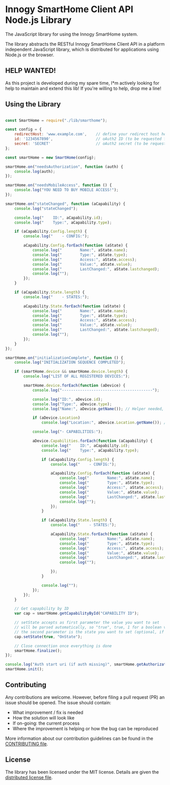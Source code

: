 # Innogy SmartHome Client API Node.js Library

The JavaScript library for using the Innogy SmartHome system.

The library abstracts the RESTful Innogy SmartHome Client API in a platform independent JavaScript library, which is distributed for applications using Node.js or the browser.

## HELP WANTED!

As this project is developed during my spare time, I*m actively looking for help to maintain and extend this lib! If you're willing to help, drop me a line!

## Using the Library

```JavaScript

const SmartHome = require("./lib/smarthome");

const config = {
    redirectHost: 'www.example.com',    // define your redirect host here (set by innogy, without http/https)
    id: '1234567890',                   // oAuth2 ID (to be requested from innogy)
    secret: 'SECRET'                    // oAuth2 secret (to be requested from innogy)
};

const smartHome = new SmartHome(config);

smartHome.on("needsAuthorization", function (auth) {
    console.log(auth);
});

smartHome.on("needsMobileAccess", function () {
    console.log("YOU NEED TO BUY MOBILE ACCESS!");
});

smartHome.on("stateChanged", function (aCapability) {
    console.log("stateChanged");

    console.log("    ID:", aCapability.id);
    console.log("    Type:", aCapability.type);

    if (aCapability.Config.length) {
        console.log("    - CONFIG:");

        aCapability.Config.forEach(function (aState) {
            console.log("        Name:", aState.name);
            console.log("        Type:", aState.type);
            console.log("        Access:", aState.access);
            console.log("        Value:", aState.value);
            console.log("        LastChanged:", aState.lastchanged);
            console.log("");
        });
    }

    if (aCapability.State.length) {
        console.log("    - STATES:");

        aCapability.State.forEach(function (aState) {
            console.log("        Name:", aState.name);
            console.log("        Type:", aState.type);
            console.log("        Access:", aState.access);
            console.log("        Value:", aState.value);
            console.log("        LastChanged:", aState.lastchanged);
            console.log("");
        });
    }
});

smartHome.on("initializationComplete", function () {
    console.log("INITIALIZATION SEQUENCE COMPLETED");

    if (smartHome.device && smartHome.device.length) {
        console.log("LIST OF ALL REGISTERED DEVICES:");

        smartHome.device.forEach(function (aDevice) {
            console.log("----------------------------------------");

            console.log("ID:", aDevice.id);
            console.log("Type:", aDevice.type);
            console.log("Name:", aDevice.getName()); // Helper needed, as name is stored within configuration!

            if (aDevice.Location)
                console.log("Location:", aDevice.Location.getName()); // Helper needed, as name is stored within configuration!

            console.log("- CAPABILITIES:");

            aDevice.Capabilities.forEach(function (aCapability) {
                console.log("    ID:", aCapability.id);
                console.log("    Type:", aCapability.type);

                if (aCapability.Config.length) {
                    console.log("    - CONFIG:");

                    aCapability.Config.forEach(function (aState) {
                        console.log("        Name:", aState.name);
                        console.log("        Type:", aState.type);
                        console.log("        Access:", aState.access);
                        console.log("        Value:", aState.value);
                        console.log("        LastChanged:", aState.lastchanged);
                        console.log("");
                    });
                }

                if (aCapability.State.length) {
                    console.log("    - STATES:");

                    aCapability.State.forEach(function (aState) {
                        console.log("        Name:", aState.name);
                        console.log("        Type:", aState.type);
                        console.log("        Access:", aState.access);
                        console.log("        Value:", aState.value);
                        console.log("        LastChanged:", aState.lastchanged);
                        console.log("");

                    });
                }

                console.log("");
            });
        });
    }

    // Get capapbility by ID
    var cap = smartHome.getCapabilityById("CAPABILITY ID");

    // setState accepts as first parameter the value you want to set
    // will be parsed automatically, so "true", true, 1 for a boolean value is allowed
    // the second parameter is the state you want to set (optional, if missing the first state is used)
    cap.setState(true, "OnState");

    // Close connection once everything is done
    smartHome.finalize();
});

console.log("Auth start uri (if auth missing)", smartHome.getAuthorizationUri());
smartHome.init();

```

## Contributing

Any contributions are welcome. However, before filing a pull request (PR) an issue should be opened. The issue should contain:

* What improvement / fix is needed
* How the solution will look like
* If on-going: the current process
* Where the improvement is helping or how the bug can be reproduced

More information about our contribution guidelines can be found in the [CONTRIBUTING file](CONTRIBUTING.md).

## License

The library has been licensed under the MIT license. Details are given the [distributed license file](LICENSE.md).
